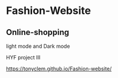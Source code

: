 # Fashion-Website

## Online-shopping 

light mode and Dark mode 


HYF project III


https://tonyclem.github.io/Fashion-website/
